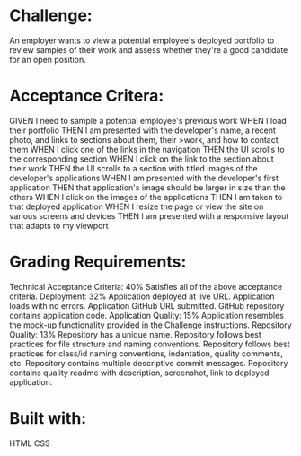 # Challenge:
An employer wants to view a potential employee's deployed portfolio to review samples of their work and assess whether they're a good candidate for an open position.

# Acceptance Critera:
GIVEN I need to sample a potential employee's previous work WHEN I load their portfolio THEN I am presented with the developer's name, a recent photo, and links to sections about them, their >work, and how to contact them WHEN I click one of the links in the navigation THEN the UI scrolls to the corresponding section WHEN I click on the link to the section about their work THEN the UI scrolls to a section with titled images of the developer's applications WHEN I am presented with the developer's first application THEN that application's image should be larger in size than the others WHEN I click on the images of the applications THEN I am taken to that deployed application WHEN I resize the page or view the site on various screens and devices THEN I am presented with a responsive layout that adapts to my viewport

# Grading Requirements:
Technical Acceptance Criteria: 40%
Satisfies all of the above acceptance criteria.
Deployment: 32%
Application deployed at live URL.
Application loads with no errors.
Application GitHub URL submitted.
GitHub repository contains application code.
Application Quality: 15%
Application resembles the mock-up functionality provided in the Challenge instructions.
Repository Quality: 13%
Repository has a unique name.
Repository follows best practices for file structure and naming conventions.
Repository follows best practices for class/id naming conventions, indentation, quality comments, etc.
Repository contains multiple descriptive commit messages.
Repository contains quality readme with description, screenshot, link to deployed application.

# Built with:
HTML
CSS

